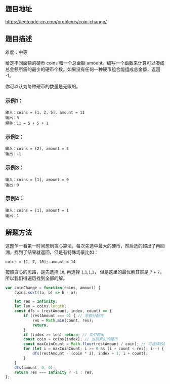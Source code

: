 ## 题目地址

https://leetcode-cn.com/problems/coin-change/

## 题目描述

难度：中等

给定不同面额的硬币 coins 和一个总金额 amount。编写一个函数来计算可以凑成总金额所需的最少的硬币个数。如果没有任何一种硬币组合能组成总金额，返回 -1。

你可以认为每种硬币的数量是无限的。

### 示例1：

```
输入：coins = [1, 2, 5], amount = 11
输出：3 
解释：11 = 5 + 5 + 1
```

### 示例2：

```
输入：coins = [2], amount = 3
输出：-1
```

### 示例3：

```
输入：coins = [1], amount = 0
输出：0
```


### 示例4：

```
输入：coins = [1], amount = 1
输出：1
```


## 解题方法

这题乍一看第一时间想到贪心算法，每次先选中最大的硬币，然后选的超出了再回溯，找到了结果就返回，但是有特殊场景比如：
```
coins = [1, 7, 10]; amount = 14
```
按照贪心的思路，是先选择 `10`, 再选择 `1`,`1`,`1`,`1`， 但是这里的最优解其实是 `7` + `7`，所以我们得遍历找到全部的解。

```js
var coinChange = function(coins, amount) {
    coins.sort((a, b) => b - a);

    let res = Infinity;
    let len = coins.length;
    const dfs = (restAmount, index, count) => {
        if (restAmount === 0) { // 余额分配完
            res = Math.min(count, res);
            return;
        }
        if (index >= len) return; // 索引超出
        const coin = coins[index]; // 当前索引的硬币
        const maxCoinCount = Math.floor(restAmount / coin); // 可选择的最大硬币数量
        for (let i = maxCoinCount; i >= 0 && (i + count < res); i--) { // 选完最大的可选的硬币后，还需要减少选择硬币去迭代所有的解
            dfs(restAmount - (coin * i), index + 1, i + count);
        }
    }
    dfs(amount, 0, 0);
    return res === Infinity ? -1 : res;
};
```

